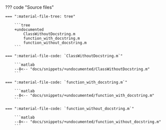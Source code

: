 ??? code "Source files"

    === ":material-file-tree: tree"

        ```tree
        +undocumented
            ClassWithoutDocstring.m
            function_with_docstring.m
            function_without_docstring.m
        ```

    === ":material-file-code: `ClassWithoutDocstring.m`"

        ```matlab
        --8<-- "docs/snippets/+undocumented/ClassWithoutDocstring.m"
        ```
    
    === ":material-file-code: `function_with_docstring.m`"

        ```matlab
        --8<-- "docs/snippets/+undocumented/function_with_docstring.m"
        ```

    === ":material-file-code: `function_without_docstring.m`"

        ```matlab
        --8<-- "docs/snippets/+undocumented/function_without_docstring.m"
        ```
